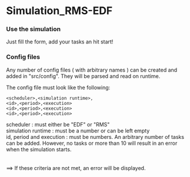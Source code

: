 # Simulation_RMS-EDF

### Use the simulation
Just fill the form, add your tasks an hit start!

### Config files
Any number of config files ( with arbitrary names ) can be created and added in "src/config". They will be parsed and read on runtime.

The config file must look like the following:

```
<scheduler>,<simulation runtime>,
<id>,<period>,<execution>
<id>,<period>,<execution>
<id>,<period>,<execution>
```

scheduler : must either be "EDF" or "RMS"<br/>
simulation runtime : must be a number or can be left empty<br/>
id, period and execution : must be numbers. An arbitrary number of tasks can be added. However, no tasks 
or more than 10 will result in an error when the simulation starts.<br/>
<br/><br/>
==> If these criteria are not met, an error will be displayed.
